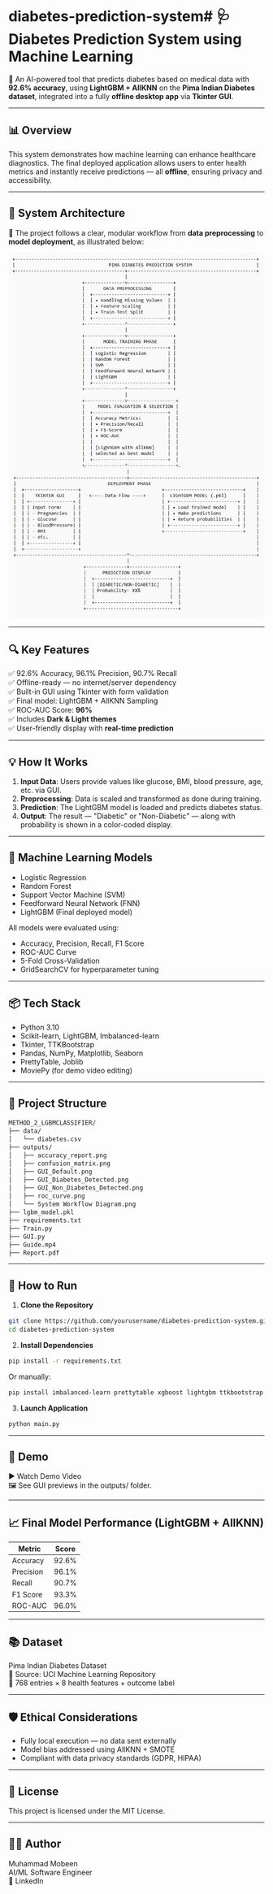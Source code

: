# diabetes-prediction-system# 🩺 Diabetes Prediction System using Machine Learning

🎯 An AI-powered tool that predicts diabetes based on medical data with **92.6% accuracy**, using **LightGBM + AllKNN** on the **Pima Indian Diabetes dataset**, integrated into a fully **offline desktop app** via **Tkinter GUI**.

---

## 📊 Overview

This system demonstrates how machine learning can enhance healthcare diagnostics. The final deployed application allows users to enter health metrics and instantly receive predictions — all **offline**, ensuring privacy and accessibility.

---

## 🔧 System Architecture

📌 The project follows a clear, modular workflow from **data preprocessing** to **model deployment**, as illustrated below:

![System Workflow](outputs/System%20Workflow%20Diagram.png)

---

## 🔍 Key Features

✅ 92.6% Accuracy, 96.1% Precision, 90.7% Recall  
✅ Offline-ready — no internet/server dependency  
✅ Built-in GUI using Tkinter with form validation  
✅ Final model: LightGBM + AllKNN Sampling  
✅ ROC-AUC Score: **96%**  
✅ Includes **Dark & Light themes**  
✅ User-friendly display with **real-time prediction**

---

## 💡 How It Works

1. **Input Data**: Users provide values like glucose, BMI, blood pressure, age, etc. via GUI.
2. **Preprocessing**: Data is scaled and transformed as done during training.
3. **Prediction**: The LightGBM model is loaded and predicts diabetes status.
4. **Output**: The result — "Diabetic" or "Non-Diabetic" — along with probability is shown in a color-coded display.

---

## 🧠 Machine Learning Models

- Logistic Regression  
- Random Forest  
- Support Vector Machine (SVM)  
- Feedforward Neural Network (FNN)  
- LightGBM (Final deployed model)

All models were evaluated using:

- Accuracy, Precision, Recall, F1 Score  
- ROC-AUC Curve  
- 5-Fold Cross-Validation  
- GridSearchCV for hyperparameter tuning

---

## 📦 Tech Stack

- Python 3.10  
- Scikit-learn, LightGBM, Imbalanced-learn  
- Tkinter, TTKBootstrap  
- Pandas, NumPy, Matplotlib, Seaborn  
- PrettyTable, Joblib  
- MoviePy (for demo video editing)

---

## 📁 Project Structure

```
METHOD_2_LGBMCLASSIFIER/
├── data/
│   └── diabetes.csv
├── outputs/
│   ├── accuracy_report.png
│   ├── confusion_matrix.png
│   ├── GUI_Default.png
│   ├── GUI_Diabetes_Detected.png
│   ├── GUI_Non_Diabetes_Detected.png
│   ├── roc_curve.png
│   └── System Workflow Diagram.png
├── lgbm_model.pkl
├── requirements.txt
├── Train.py
├── GUI.py
├── Guide.mp4
├── Report.pdf
```

---

## 🧪 How to Run

1. **Clone the Repository**  
```bash
git clone https://github.com/yourusername/diabetes-prediction-system.git
cd diabetes-prediction-system
```

2. **Install Dependencies**  
```bash
pip install -r requirements.txt
```
Or manually:
```bash
pip install imbalanced-learn prettytable xgboost lightgbm ttkbootstrap pandas joblib matplotlib seaborn
```

3. **Launch Application**  
```bash
python main.py
```

---

## 🎥 Demo

▶️ Watch Demo Video  
🖼 See GUI previews in the outputs/ folder.

---

## 📈 Final Model Performance (LightGBM + AllKNN)

| Metric    | Score |
|-----------|-------|
| Accuracy  | 92.6% |
| Precision | 96.1% |
| Recall    | 90.7% |
| F1 Score  | 93.3% |
| ROC-AUC   | 96.0% |

---

## 📚 Dataset

Pima Indian Diabetes Dataset  
📌 Source: UCI Machine Learning Repository  
🔢 768 entries × 8 health features + outcome label

---

## 🛡 Ethical Considerations

- Fully local execution — no data sent externally  
- Model bias addressed using AllKNN + SMOTE  
- Compliant with data privacy standards (GDPR, HIPAA)

---

## 📜 License

This project is licensed under the MIT License.

---

## 👨‍💻 Author

Muhammad Mobeen  
AI/ML Software Engineer  
🔗 LinkedIn


